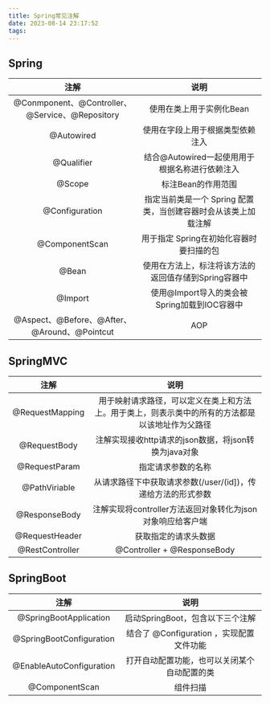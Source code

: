 ```yaml
---
title: Spring常见注解
date: 2023-08-14 23:17:52
tags:
---
```


## Spring

|注解|说明|
|:-:|:-:|
|@Conmponent、@Controller、@Service、@Repository|使用在类上用于实例化Bean|
|@Autowired|使用在字段上用于根据类型依赖注入|
|@Qualifier|结合@Autowired一起使用用于根据名称进行依赖注入|
|@Scope|标注Bean的作用范围|
|@Configuration|指定当前类是一个 Spring 配置类，当创建容器时会从该类上加载注解|
|@ComponentScan|用于指定 Spring在初始化容器时要扫描的包|
|@Bean|使用在方法上，标注将该方法的返回值存储到Spring容器中|
|@Import|使用@Import导入的类会被Spring加载到IOC容器中|
|@Aspect、@Before、@After、@Around、@Pointcut|AOP|

## SpringMVC

|注解|说明|
|:-:|:-:|
|@RequestMapping|用于映射请求路径，可以定义在类上和方法上。用于类上，则表示类中的所有的方法都是以该地址作为父路径|
|@RequestBody|注解实现接收http请求的json数据，将json转换为java对象|
|@RequestParam|指定请求参数的名称|
|@PathViriable|从请求路径下中获取请求参数(/user/(id])，传递给方法的形式参数|
|@ResponseBody|注解实现将controller方法返回对象转化为json对象响应给客户端|
|@RequestHeader|获取指定的请求头数据|
|@RestController|@Controller + @ResponseBody|

## SpringBoot

|注解|说明|
|:-:|:-:|
|@SpringBootApplication|启动SpringBoot，包含以下三个注解|
|@SpringBootConfiguration|结合了 @Configuration ，实现配置文件功能|
|@EnableAutoConfiguration|打开自动配置功能，也可以关闭某个自动配置的类|
|@ComponentScan|组件扫描|
